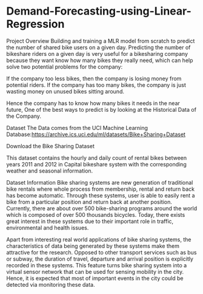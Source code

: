 # Demand-Forecasting-using-Linear-Regression

Project Overview
Building and training a MLR model from scratch to predict the number of shared bike users on a given day. Predicting the number of bikeshare riders on a given day is very useful for a bikesharing company because they want know how many bikes they really need, which can help solve two potential problems for the company:

If the company too less bikes, then the company is losing money from potential riders.
If the company has too many bikes, the company is just wasting money on unused bikes sitting around.

Hence the company has to know how many bikes it needs in the near future, One of the best ways to predict is by looking at the Historical Data of the Company.

Dataset
The Data comes from the UCI Machine Learning Database:https://archive.ics.uci.edu/ml/datasets/Bike+Sharing+Dataset

Download the Bike Sharing Dataset

This dataset contains the hourly and daily count of rental bikes between years 2011 and 2012 in Capital bikeshare system with the corresponding weather and seasonal information.

Dataset Information
Bike sharing systems are new generation of traditional bike rentals where whole process from membership, rental and return back has become automatic. Through these systems, user is able to easily rent a bike from a particular position and return back at another position. Currently, there are about over 500 bike-sharing programs around the world which is composed of over 500 thousands bicycles. Today, there exists great interest in these systems due to their important role in traffic, environmental and health issues.

Apart from interesting real world applications of bike sharing systems, the characteristics of data being generated by these systems make them attractive for the research. Opposed to other transport services such as bus or subway, the duration of travel, departure and arrival position is explicitly recorded in these systems. This feature turns bike sharing system into a virtual sensor network that can be used for sensing mobility in the city. Hence, it is expected that most of important events in the city could be detected via monitoring these data.
